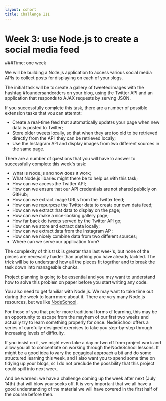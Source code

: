 ```yaml
---
layout: cohort
title: Challenge III
---
```

# Week 3: use Node.js to create a social media feed

###Time: one week

We will be building a Node.js application to access various social media APIs to collect posts for displaying on each of your blogs. 

The initial task will be to create a gallery of tweeted images with the hashtag #foundersandcoders on your blog, using the Twitter API and an application that responds to AJAX requests by serving JSON.

If you successfully complete this task, there are a number of possible extension tasks that you can attempt:

* Create a real-time feed that automatically updates your page when new data is posted to Twitter;
* Store older tweets locally, so that when they are too old to be retrieved directly from the API, they can be retrieved locally;
* Use the Instagram API and display images from two different sources in the same page.

There are a number of questions that you will have to answer to successfully complete this week's task:

* What is Node.js and how does it work;
* What Node.js libaries might there be to help us with this task;
* How can we access the Twitter API;
* How can we ensure that our API credentials are not shared publicly on GitHub;
* How can we extract image URLs from the Twitter feed;
* How can we repurpose the Twitter data to create our own data feed; 
* How can we extract that data to display on the page;
* How can we make a nice-looking gallery page;
* How far back do tweets served by the Twitter API go;
* How can we store and extract data locally;
* How can we extract data from the Instagram API;
* How can we nicely combine data from two different sources;
* Where can we serve our application from?

The complexity of this task is greater than last week's, but none of the pieces are necesarily harder than anything you have already tackled. The trick will be to understand how all the pieces fit together and to break the task down into manageable chunks.

Project planning is going to be essential and you may want to understand how to solve this problem on paper before you start writing any code.

You also need to get familiar with Node.js. We may want to take time out during the week to learn more about it. There are very many Node.js resources, but we like [NodeSchool](http://nodeschool.io/). 

For those of you that prefer more traditional forms of learning, this may be an opportunity to escape from the mayhem of our first two weeks and actually try to learn something properly for once. NodeSchool offers a series of carefully-designed exercises to take you step-by-step through increasing levels of difficulty. 

If you insist on it, we might even take a day or two off from project work and allow you all to concentrate on working through the NodeSchool lessons. It might be a good idea to vary the pegagical approach a bit and do some structured learning this week, and I also want you to spend some time on tidying up your blogs, so I do not preclude the possibility that this project could spill into next week.

And be warned: we have a challenge coming up the week after next (July 14th) that will blow your socks off. It is very important that we all have a good understanding of the material we will have covered in the first half of the course before then.


